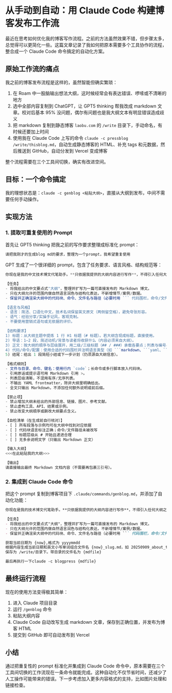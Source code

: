 # 从手动到自动：用 Claude Code 构建博客发布工作流

最近在思考如何优化我的博客写作流程。之前的方法虽然效果不错，但步骤太多，总觉得可以更简化一些。这篇文章记录了我如何把原本需要多个工具协作的流程，整合成一个 Claude Code 命令搞定的自动化方案。

## 原始工作流的痛点

我之前的博客发布流程是这样的，虽然智能但确实繁琐：

1. 在 Roam 中一股脑输出想法大纲，这时候经常会有表达错误、啰嗦或不清晰的地方
2. 选中全部内容复制到 ChatGPT，让 GPT5 thinking 帮我改成 markdown 文章。校对后基本 95% 没问题，偶尔有问题也是我大纲文本有明显错误造成歧义
3. 把 markdown 复制到静态博客 `laobu.com` 的 `/write` 目录下，手动命名，有时候还要加上时间
4. 使用我在 Claude Code 上写的命令 `claude -c pressblog /write/thisblog.md`，自动生成静态博客的 HTML、补充 tags 和元数据，然后推送到 GitHub，自动分发到 Vercel 变成博客

整个流程需要在三个工具间切换，确实有改进空间。

## 目标：一个命令搞定

我的理想状态是：`claude -c genblog <粘贴大纲>`，直接从大纲到发布，中间不需要任何手动操作。

## 实现方法

### 1. 提取可重复使用的 Prompt

首先让 GPT5 thinking 把我之前的写作要求整理成标准化 prompt：

```markdown
请把我刚才的生成blog md的要求，整理为一个prompt，我希望重复使用
```

GPT 生成了一个很详细的 prompt，包含了任务要求、语言风格、结构规范等：

```javascript
你现在是我的中文技术博文代笔助手。**只依据我提供的大纲内容进行写作**，不得引入任何大纲之外的观点、事实或外链。

【任务】
- 将我给出的中文要点式"大纲"，整理并扩写为一篇可直接发布的 Markdown 博文。
- 只在大纲允许的范围内做自然语言润色与结构化表达，不新增情节/案例/数据。
- 保留并正确渲染大纲中的代码块、命令、文件名与路径（必要时用 ``` 代码围栏，命令/文件名用行内 `code`）。

【语言与风格】
- 语言：简洁、口语化中文，技术名词保留英文原文（两侧留空格），避免夸张形容。
- 语气：经验分享/实操手记风，客观克制。
- 不要使用营销式语句或无依据的评价。

【结构要求】
1) 标题：从大纲主题中提炼 1 行 H1 标题（# 标题）。若大纲含现成标题，直接使用。
2) 导语：1–2 段，简述动机/背景与读者将收获什么（内容必须来自大纲）。
3) 正文：按大纲的顺序与层级展开，用二级/三级标题（## / ###）承载各要点；列表与编号与大纲保持一致。
4) 代码/命令/配置：使用合适的代码围栏并注明语言类型（如 ```markdown、```yaml、```bash）。
5) 结尾：给出 1 段简短小结或下一步计划（仍须源自大纲信息）。

【格式细则】
- 文件与目录、命令、键名：使用行内 `code`；长命令或多行脚本放入代码块。
- 引用原话或提示语可用 Markdown 引用 >。
- 列表层级清晰，不混用有序/无序列表。
- 不输出 YAML frontmatter，除非大纲里明确给出。
- 全文只输出 Markdown，不添加任何额外说明或前后缀。

【禁止项】
- 禁止增加大纲未给出的外部信息、链接、图片、参考文献。
- 禁止虚构工具、API、结果或示例。
- 禁止改变大纲顺序或删改大纲要点含义。

【自检清单（在生成前自行核对）】
- [ ] 所有段落与示例均可在大纲中找到对应依据
- [ ] 代码块语言标注正确；命令/文件路径未被改写
- [ ] 标题层级从 # 开始且递进合理
- [ ] 无多余说明文字（只输出 Markdown 正文）

【输入大纲】
<<<在此粘贴我的大纲>>>

【输出】
请直接输出最终 Markdown 文档内容（不需要再包裹三引号）。
```

### 2. 集成到 Claude Code 命令

把这个 prompt 复制到博客项目下 `.claude/commands/genblog.md`，并添加了自动化功能：

```markdown
你现在是我的技术博文代笔助手。**只依据我提供的大纲内容进行写作**，不得引入任何大纲之外的观点、事实或外链

【任务】
- 将我给出的中文要点式"大纲"，整理并扩写为一篇可直接发布的 Markdown 博文。
- 只在大纲允许的范围内做自然语言润色与结构化表达，不新增情节/案例/数据。
- 保留并正确渲染大纲中的代码块、命令、文件名与路径（必要时用 ``` 代码围栏，命令/文件名用行内 `code`）。

获取当前日期为 {now},格式为 yyyymmdd
根据内容生成当前日期和英文小写单词组合文件名 {now}_slug.md，如 20250909_about_tech.md
保存为 /write/目录下。带目录的文件名为 {mdfile}

最后再执行一下claude -c blogpress {mdfile}
```

## 最终运行流程

现在的使用方法变得极其简单：

1. 进入 Claude 项目目录
2. 运行 `/genblog` 命令
3. 粘贴大纲内容
4. Claude Code 自动改写生成 markdown 文章，保存到正确位置，并发布为博客 HTML
5. 提交到 GitHub 即可自动发布到 Vercel

## 小结

通过把重复性的 prompt 标准化并集成到 Claude Code 命令中，原本需要在三个工具间切换的工作流现在一条命令就能完成。这种自动化不仅节省时间，还减少了人工操作可能带来的错误。下一步考虑加入更多内容格式的支持，比如图片处理和链接检查。